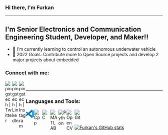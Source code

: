 ### Hi there, I'm Furkan
---
## I'm Senior Electronics and Communication Engineering Student, Developer, and Maker!!


- 🧭 I'm currently learning to control an autonomous underwater vehicle
- 🥅 2022 Goals: Contribute more to Open Source projects and develop 2 major projects about embedded


### Connect with me:

[<img align="left" alt="pingstech | Twitter" width="22px" src="https://cdn.jsdelivr.net/npm/simple-icons@v3/icons/twitter.svg" />][twitter]
[<img align="left" alt="pingstech | LinkedIn" width="22px" src="https://cdn.jsdelivr.net/npm/simple-icons@v3/icons/linkedin.svg" />][linkedin]
[<img align="left" alt="pingstech | Instagram" width="22px" src="https://cdn.jsdelivr.net/npm/simple-icons@v3/icons/instagram.svg" />][instagram]

<br />

---

### Languages and Tools:

<img align="left" alt="Visual Studio Code" width="26px" src="https://raw.githubusercontent.com/github/explore/80688e429a7d4ef2fca1e82350fe8e3517d3494d/topics/visual-studio-code/visual-studio-code.png" />
<img align="left" alt="Cpp" width="26px" src="https://user-images.githubusercontent.com/62206442/144134336-005f9b09-4a27-44d4-a9ea-2971f2385bfc.png" />
<img align="left" alt="C" width="26px" src="https://user-images.githubusercontent.com/62206442/144134420-d63ca51a-42ac-41e6-9f4a-67974bc485f9.png" />
<img align="left" alt="MATLAB" width="26px" src="https://user-images.githubusercontent.com/62206442/144137819-4ca90d65-342c-4034-8759-d786dfc4f181.png" />
<img align="left" alt="Python" width="26px" src="https://user-images.githubusercontent.com/62206442/144134635-6ac9ae3f-7730-4467-806c-f131b5d3de9c.png" />
<img align="left" alt="OpenCV" width="26px" src="https://user-images.githubusercontent.com/62206442/144134752-d55809f1-dfce-4293-a7db-dd4085bb8728.png" />
<img align="left" alt="Git" width="26px" src="https://user-images.githubusercontent.com/62206442/144137610-df54b9ce-9e24-4547-afc7-b56144ccd932.png" />

<br />
<br />


[![Furkan's GitHub stats](https://github-readme-stats.vercel.app/api?username=pingstech&show_icons=true&theme=gotham)](https://github.com/pingstech/github-readme-stats)


[twitter]: https://twitter.com/PingmanTheBear
[instagram]: https://instagram.com/mryayla
[linkedin]: https://linkedin.com/in/yaylafurkan
